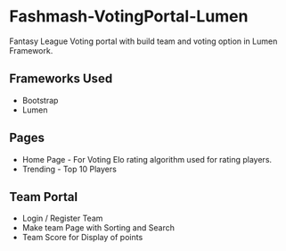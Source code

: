 # Fashmash-VotingPortal-Lumen
Fantasy League Voting portal with build team and voting option in Lumen Framework. 

Frameworks Used
-
 * Bootstrap
 * Lumen

Pages
-
* Home Page - For Voting Elo rating algorithm used for rating players.
* Trending - Top 10 Players


Team Portal
-
* Login / Register Team
* Make team Page with Sorting and Search 
* Team Score for Display of points



